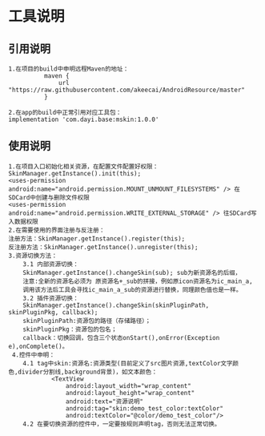 # 工具说明

## 引用说明
    1.在项目的build中申明远程Maven的地址：
              maven {
                  url "https://raw.githubusercontent.com/akeecai/AndroidResource/master"
              }

    2.在app的build中正常引用对应工具包：
    implementation 'com.dayi.base:mskin:1.0.0'

## 使用说明
    1.在项目入口初始化相关资源，在配置文件配置好权限：
    SkinManager.getInstance().init(this);
    <uses-permission android:name="android.permission.MOUNT_UNMOUNT_FILESYSTEMS" /> 在SDCard中创建与删除文件权限
    <uses-permission android:name="android.permission.WRITE_EXTERNAL_STORAGE" /> 往SDCard写入数据权限
    2.在需要使用的界面注册与反注册：
    注册方法：SkinManager.getInstance().register(this);
    反注册方法：SkinManager.getInstance().unregister(this);
    3.资源切换方法：
        3.1 内部资源切换：
        SkinManager.getInstance().changeSkin(sub); sub为新资源名的后缀，
        注意:全新的资源名必须为 原资源名+_sub的拼接，例如原icon资源名为ic_main_a,
        调用该方法后工具会寻找ic_main_a_sub的资源进行替换，同理颜色值也是一样。
        3.2 插件资源切换：
        SkinManager.getInstance().changeSkin(skinPluginPath, skinPluginPkg, callback);
        skinPluginPath:资源包的路径（存储路径）；
        skinPluginPkg：资源包的包名；
        callback：切换回调，包含三个状态onStart(),onError(Exception e),onComplete()。
     4.控件中申明：
        4.1 tag中skin:资源名:资源类型(目前定义了src图片资源,textColor文字颜色,divider分割线,background背景)，如文本颜色：
                <TextView
                    android:layout_width="wrap_content"
                    android:layout_height="wrap_content"
                    android:text="资源说明"
                    android:tag="skin:demo_test_color:textColor"
                    android:textColor="@color/demo_test_color"/>
        4.2 在要切换资源的控件中，一定要按规则声明tag，否则无法正常切换。